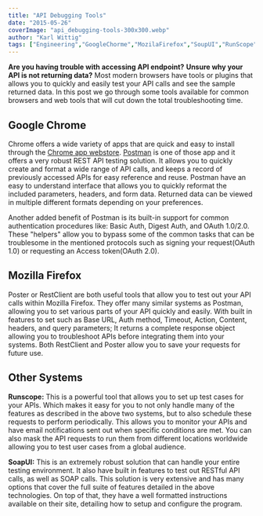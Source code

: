 ```yaml
---
title: "API Debugging Tools"
date: "2015-05-26"
coverImage: "api_debugging-tools-300x300.webp"
author: "Karl Wittig"
tags: ["Engineering","GoogleChorme","MozilaFirefox","SoupUI","RunScope"]
---
```


**Are you having trouble with accessing API endpoint?**   **Unsure why your API is not returning data?** Most modern browsers have tools or plugins that allows you to quickly and easily test your API calls and see the sample returned data. In this post we go through some tools available for common browsers and web tools that will cut down the total troubleshooting time.

## Google Chrome

Chrome offers a wide variety of apps that are quick and easy to install through the [Chrome app webstore](https://chrome.google.com/webstore/). [Postman](http://www.getpostman.com/) is one of those app and it offers a very robust REST API testing solution. It allows you to quickly create and format a wide range of API calls, and keeps a record of previously accessed APIs for easy reference and reuse. Postman have an easy to understand interface that allows you to quickly reformat the included parameters, headers, and form data. Returned data can be viewed in multiple different formats depending on your preferences.

Another added benefit of Postman is its built-in support for common authentication procedures like: Basic Auth, Digest Auth, and OAuth 1.0/2.0. These "helpers" allow you to bypass some of the common tasks that can be troublesome in the mentioned protocols such as signing your request(OAuth 1.0) or requesting an Access token(OAuth 2.0).

## Mozilla Firefox

Poster or RestClient are both useful tools that allow you to test out your API calls within Mozilla Firefox. They offer many similar systems as Postman, allowing you to set various parts of your API quickly and easily. With built in features to set such as Base URL, Auth method, Timeout, Action, Content, headers, and query parameters; It returns a complete response object allowing you to troubleshoot APIs before integrating them into your systems. Both RestClient and Poster allow you to save your requests for future use.

## Other Systems

**Runscope:** This is a powerful tool that allows you to set up test cases for your APIs. Which makes it easy for you to not only handle many of the features as described in the above two systems, but to also schedule these requests to perform periodically. This allows you to monitor your APIs and have email notifications sent out when specific conditions are met. You can also mask the API requests to run them from different locations worldwide allowing you to test user cases from a global audience.

**SoapUI:** This is an extremely robust solution that can handle your entire testing environment. It also have built in features to test out RESTful API calls, as well as SOAP calls. This solution is very extensive and has many options that cover the full suite of features detailed in the above technologies. On top of that, they have a well formatted instructions available on their site, detailing how to setup and configure the program.
